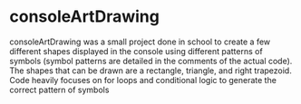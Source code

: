 # consoleArtDrawing
consoleArtDrawing was a small project done in school to create a few different shapes displayed in the console using different patterns of symbols (symbol patterns are detailed in the comments of the actual code). The shapes that can be drawn are a rectangle, triangle, and right trapezoid. Code heavily focuses on for loops and conditional logic to generate the correct pattern of symbols
